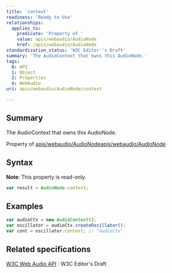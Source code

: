 ```yaml
---
title: 'context'
readiness: 'Ready to Use'
relationships:
  applies_to:
    predicate: 'Property of '
    value: apis/webaudio/AudioNode
    href: /apis/webaudio/AudioNode
standardization_status: 'W3C Editor''s Draft'
summary: 'The AudioContext that owns this AudioNode.'
tags:
  0: API
  1: Object
  2: Properties
  4: WebAudio
uri: apis/webaudio/AudioNode/context

---
```

## Summary

The AudioContext that owns this AudioNode.

Property of [apis/webaudio/AudioNode](/apis/webaudio/AudioNode)[apis/webaudio/AudioNode](/apis/webaudio/AudioNode)

## Syntax

**Note**: This property is read-only.

``` js
var result = AudioNode.context;
```

## Examples

``` js
var audioCtx = new AudioContext();
var oscillator = audioCtx.createOscillator();
var cont = oscillator.context; // "audioCtx"
```

## Related specifications

[W3C Web Audio API](http://webaudio.github.io/web-audio-api/)
:   W3C Editor's Draft
